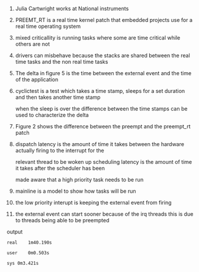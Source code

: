 1. Julia Cartwright works at National instruments

2. PREEMT_RT is a real time kernel patch that embedded projects use for a real time operating system

3. mixed criticallity is running tasks where some are time critical while others are not

4. drivers can misbehave because the stacks are shared between the real time tasks and the non real time tasks

5. The delta in figure 5 is the time between the external event and the time of the application

6. cyclictest is a test which takes a time stamp, sleeps for a set duration and then takes another time stamp

   when the sleep is over the difference between the time stamps can be used to characterize the delta

7. Figure 2 shows the difference between the preempt and the preempt_rt patch

8. dispatch latency is the amount of time it takes between the hardware actually firing to the interrupt for the 

   relevant thread to be woken up  scheduling latency is the amount of time it takes after the scheduler has been 

   made aware that a high priority task needs to be run

9. mainline is a model to show how tasks will be run

10. the low priority interupt is keeping the external event from firing

11. the external event can start sooner because of the irq threads this is due to threads being able to be preempted


output 

	real	1m40.190s
	
	user	0m0.503s

	sys	0m3.421s


